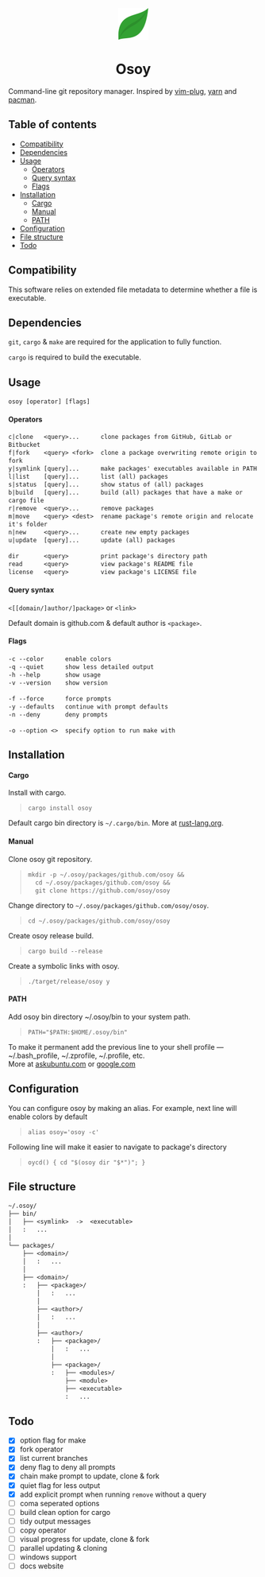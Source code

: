 <p align='center'>
  <img alt='logo' src='./logo.svg' height="64" />
</p>
<h1 align='center'>Osoy</h1>

Command-line git repository manager.
Inspired by
<a href='https://github.com/junegunn/vim-plug' />vim-plug</a>,
<a href='https://github.com/yarnpkg/yarn' />yarn</a> and
<a href='https://wiki.archlinux.org/index.php/Pacman' />pacman</a>.

## Table of contents

- [Compatibility](#Compatibility)
- [Dependencies](#Dependencies)
- [Usage](#Usage)
  - [Operators](#Operators)
  - [Query syntax](#Query-syntax)
  - [Flags](#Flags)
- [Installation](#Installation)
  - [Cargo](#Cargo)
  - [Manual](#Manual)
  - [PATH](#PATH)
- [Configuration](#Configuration)
- [File structure](#File-structure)
- [Todo](#Todo)

## Compatibility

This software relies on extended file metadata to determine whether a file is executable.

## Dependencies

`git`, `cargo` & `make` are required for the application to fully function.

`cargo` is required to build the executable.

## Usage

    osoy [operator] [flags]

#### Operators

    c|clone   <query>...      clone packages from GitHub, GitLab or Bitbucket
    f|fork    <query> <fork>  clone a package overwriting remote origin to fork
    y|symlink [query]...      make packages' executables available in PATH
    l|list    [query]...      list (all) packages
    s|status  [query]...      show status of (all) packages
    b|build   [query]...      build (all) packages that have a make or cargo file
    r|remove  <query>...      remove packages
    m|move    <query> <dest>  rename package's remote origin and relocate it's folder
    n|new     <query>...      create new empty packages
    u|update  [query]...      update (all) packages

    dir       <query>         print package's directory path
    read      <query>         view package's README file
    license   <query>         view package's LICENSE file

#### Query syntax

`<[[domain/]author/]package>` or `<link>`

Default domain is github.com & default author is `<package>`.

#### Flags

    -c --color      enable colors
    -q --quiet      show less detailed output
    -h --help       show usage
    -v --version    show version

    -f --force      force prompts
    -y --defaults   continue with prompt defaults
    -n --deny       deny prompts

    -o --option <>  specify option to run make with

## Installation

#### Cargo

Install with cargo.

>     cargo install osoy

Default cargo bin directory is `~/.cargo/bin`.
More at [rust-lang.org](https://doc.rust-lang.org/cargo/guide/cargo-home.html#directories).

#### Manual

Clone osoy git repository.

>     mkdir -p ~/.osoy/packages/github.com/osoy &&
>       cd ~/.osoy/packages/github.com/osoy &&
>       git clone https://github.com/osoy/osoy

Change directory to `~/.osoy/packages/github.com/osoy/osoy`.

>     cd ~/.osoy/packages/github.com/osoy/osoy

Create osoy release build.

>     cargo build --release

Create a symbolic links with osoy.

>     ./target/release/osoy y

#### PATH

Add osoy bin directory ~/.osoy/bin to your system path.

>     PATH="$PATH:$HOME/.osoy/bin"

To make it permanent add the previous line to your shell profile — ~/.bash_profile, ~/.zprofile, ~/.profile, etc.  
More at
[askubuntu.com](https://askubuntu.com/questions/60218/how-to-add-a-directory-to-the-path) or
[google.com](https://www.google.com/?q=add+directory+to+path)

## Configuration

You can configure osoy by making an alias.
For example, next line will enable colors by default

>     alias osoy='osoy -c'

Following line will make it easier to navigate to package's directory

>     oycd() { cd "$(osoy dir "$*")"; }

## File structure

    ~/.osoy/
    ├── bin/
    │   ├── <symlink>  ->  <executable>
    │   :   ...
    │
    └── packages/
        ├── <domain>/
        │   :   ...
        │
        ├── <domain>/
        :   ├── <package>/
            │   :   ...
            │
            ├── <author>/
            │   :   ...
            │
            ├── <author>/
            :   ├── <package>/
                │   :   ...
                │
                ├── <package>/
                :   ├── <modules>/
                    ├── <module>
                    ├── <executable>
                    :   ...

## Todo

- [x] option flag for make
- [x] fork operator
- [x] list current branches
- [x] deny flag to deny all prompts
- [x] chain make prompt to update, clone & fork
- [x] quiet flag for less output
- [x] add explicit prompt when running `remove` without a query
- [ ] coma seperated options
- [ ] build clean option for cargo
- [ ] tidy output messages
- [ ] copy operator
- [ ] visual progress for update, clone & fork
- [ ] parallel updating & cloning
- [ ] windows support
- [ ] docs website
